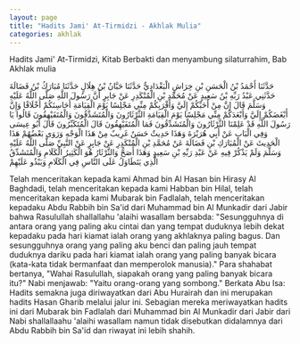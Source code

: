 ```yaml
---
layout: page
title: "Hadits Jami' At-Tirmidzi - Akhlak Mulia"
categories: akhlak
---
```


Hadits Jami' At-Tirmidzi, Kitab Berbakti dan menyambung silaturrahim, Bab Akhlak mulia

<p class="arab">
حَدَّثَنَا أَحْمَدُ بْنُ الْحَسَنِ بْنِ خِرَاشٍ الْبَغْدَادِيُّ حَدَّثَنَا حَبَّانُ بْنُ هِلَالٍ حَدَّثَنَا مُبَارَكُ بْنُ فَضَالَةَ حَدَّثَنِي عَبْدُ رَبِّهِ بْنُ سَعِيدٍ عَنْ مُحَمَّدِ بْنِ الْمُنْكَدِرِ عَنْ جَابِرٍ أَنَّ رَسُولَ اللَّهِ صَلَّى اللَّهُ عَلَيْهِ وَسَلَّمَ قَالَ إِنَّ مِنْ أَحَبِّكُمْ إِلَيَّ وَأَقْرَبِكُمْ مِنِّي مَجْلِسًا يَوْمَ الْقِيَامَةِ أَحَاسِنَكُمْ أَخْلَاقًا وَإِنَّ أَبْغَضَكُمْ إِلَيَّ وَأَبْعَدَكُمْ مِنِّي مَجْلِسًا يَوْمَ الْقِيَامَةِ الثَّرْثَارُونَ وَالْمُتَشَدِّقُونَ وَالْمُتَفَيْهِقُونَ قَالُوا يَا رَسُولَ اللَّهِ قَدْ عَلِمْنَا الثَّرْثَارُونَ وَالْمُتَشَدِّقُونَ فَمَا الْمُتَفَيْهِقُونَ قَالَ الْمُتَكَبِّرُونَ قَالَ أَبُو عِيسَى وَفِي الْبَاب عَنْ أَبِي هُرَيْرَةَ وَهَذَا حَدِيثٌ حَسَنٌ غَرِيبٌ مِنْ هَذَا الْوَجْهِ وَرَوَى بَعْضُهُمْ هَذَا الْحَدِيثَ عَنْ الْمُبَارَكِ بْنِ فَضَالَةَ عَنْ مُحَمَّدِ بْنِ الْمُنْكَدِرِ عَنْ جَابِرٍ عَنْ النَّبِيِّ صَلَّى اللَّهُ عَلَيْهِ وَسَلَّمَ وَلَمْ يَذْكُرْ فِيهِ عَنْ عَبْدِ رَبِّهِ بْنِ سَعِيدٍ وَهَذَا أَصَحُّ وَالثَّرْثَارُ هُوَ الْكَثِيرُ الْكَلَامِ وَالْمُتَشَدِّقُ الَّذِي يَتَطَاوَلُ عَلَى النَّاسِ فِي الْكَلَامِ وَيَبْذُو عَلَيْهِمْ
</p>

Telah menceritakan kepada kami Ahmad bin Al Hasan bin Hirasy Al Baghdadi, telah menceritakan kepada kami Habban bin Hilal, telah menceritakan kepada kami Mubarak bin Fadlalah, telah menceritakan kepadaku Abdu Rabbih bin Sa'id dari Muhammad bin Al Munkadir dari Jabir bahwa Rasulullah shallallahu 'alaihi wasallam bersabda: "Sesungguhnya di antara orang yang paling aku cintai dan yang tempat duduknya lebih dekat kepadaku pada hari kiamat ialah orang yang akhlaknya paling bagus. Dan sesungguhnya orang yang paling aku benci dan paling jauh tempat duduknya dariku pada hari kiamat ialah orang yang paling banyak bicara (kata-kata tidak bermanfaat dan memperolok manusia)." Para shahabat bertanya, "Wahai Rasulullah, siapakah orang yang paling banyak bicara itu?" Nabi menjawab: "Yaitu orang-orang yang sombong." Berkata Abu Isa: Hadits semakna juga diriwayatkan dari Abu Hurairah dan ini merupakan hadits Hasan Gharib melalui jalur ini. Sebagian mereka meriwayatkan hadits ini dari Mubarak bin Fadlalah dari Muhammad bin Al Munkadir dari Jabir dari Nabi shallallaahu 'alaihi wasallam namun tidak disebutkan didalamnya dari Abdu Rabbih bin Sa'id dan riwayat ini lebih shahih.

<!-- https://www.hadits.id/hadits/tirmidzi/1941 -->
